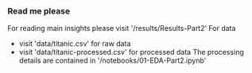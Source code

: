 ### Read me please
For reading main insights please visit '/results/Results-Part2'
For data 
- visit 'data/titanic.csv' for raw data
- visit 'data/titanic-processed.csv' for processed data
The processing details are contained in '/notebooks/01-EDA-Part2.ipynb'
